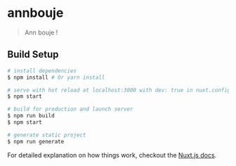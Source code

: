 # annbouje

> Ann bouje !

## Build Setup

``` bash
# install dependencies
$ npm install # Or yarn install

# serve with hot reload at localhost:3000 with dev: true in nuxt.config.js
$ npm start

# build for production and launch server
$ npm run build
$ npm start

# generate static project
$ npm run generate
```

For detailed explanation on how things work, checkout the [Nuxt.js docs](https://github.com/nuxt/nuxt.js).
